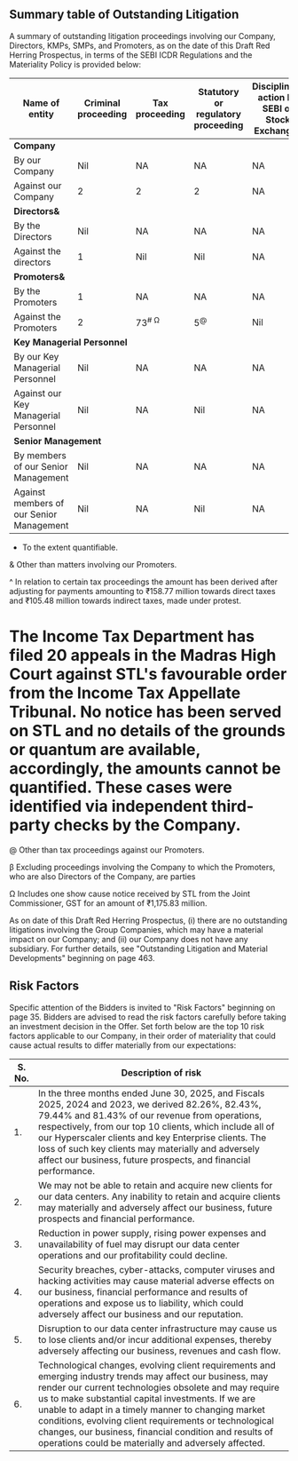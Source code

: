 ## Summary table of Outstanding Litigation

A summary of outstanding litigation proceedings involving our Company, Directors, KMPs, SMPs, and Promoters, as on the date of this Draft Red Herring Prospectus, in terms of the SEBI ICDR Regulations and the Materiality Policy is provided below:

<table><thead><tr><th>Name of entity</th><th>Criminal proceeding</th><th>Tax proceeding</th><th>Statutory or regulatory proceeding</th><th>Disciplinary action by SEBI or Stock Exchanges</th><th>Material civil litigation</th><th>Aggregate amount involved* (in ₹ million)</th></tr></thead><tbody><tr><td colspan="7"><strong>Company</strong></td></tr><tr><td>By our Company</td><td>Nil</td><td>NA</td><td>NA</td><td>NA</td><td>Nil</td><td>Nil</td></tr><tr><td>Against our Company</td><td>2</td><td>2</td><td>2</td><td>NA</td><td>1</td><td>116.65</td></tr><tr><td colspan="7"><strong>Directors&</strong></td></tr><tr><td>By the Directors</td><td>Nil</td><td>NA</td><td>NA</td><td>NA</td><td>Nil</td><td>Nil</td></tr><tr><td>Against the directors</td><td>1</td><td>Nil</td><td>Nil</td><td>NA</td><td>1</td><td>Nil</td></tr><tr><td colspan="7"><strong>Promoters&</strong></td></tr><tr><td>By the Promoters</td><td>1</td><td>NA</td><td>NA</td><td>NA</td><td>2</td><td>4,534.12</td></tr><tr><td>Against the Promoters</td><td>2</td><td>73<sup># Ω</sup></td><td>5<sup>@</sup></td><td>Nil</td><td>Nil</td><td>3,168.36<sup># Ω</sup></td></tr><tr><td colspan="7"><strong>Key Managerial Personnel</strong></td></tr><tr><td>By our Key Managerial Personnel</td><td>Nil</td><td>NA</td><td>NA</td><td>NA</td><td>NA</td><td>Nil</td></tr><tr><td>Against our Key Managerial Personnel</td><td>Nil</td><td>NA</td><td>Nil</td><td>NA</td><td>NA</td><td>Nil</td></tr><tr><td colspan="7"><strong>Senior Management</strong></td></tr><tr><td>By members of our Senior Management</td><td>Nil</td><td>NA</td><td>NA</td><td>NA</td><td>NA</td><td>Nil</td></tr><tr><td>Against members of our Senior Management</td><td>Nil</td><td>NA</td><td>Nil</td><td>NA</td><td>NA</td><td>Nil</td></tr></tbody></table>

* To the extent quantifiable.

& Other than matters involving our Promoters.

^ In relation to certain tax proceedings the amount has been derived after adjusting for payments amounting to ₹158.77 million towards direct taxes and ₹105.48 million towards indirect taxes, made under protest.

# The Income Tax Department has filed 20 appeals in the Madras High Court against STL's favourable order from the Income Tax Appellate Tribunal. No notice has been served on STL and no details of the grounds or quantum are available, accordingly, the amounts cannot be quantified. These cases were identified via independent third-party checks by the Company.

@ Other than tax proceedings against our Promoters.

β Excluding proceedings involving the Company to which the Promoters, who are also Directors of the Company, are parties

Ω Includes one show cause notice received by STL from the Joint Commissioner, GST for an amount of ₹1,175.83 million.

As on date of this Draft Red Herring Prospectus, (i) there are no outstanding litigations involving the Group Companies, which may have a material impact on our Company; and (ii) our Company does not have any subsidiary. For further details, see "Outstanding Litigation and Material Developments" beginning on page 463.

## Risk Factors

Specific attention of the Bidders is invited to "Risk Factors" beginning on page 35. Bidders are advised to read the risk factors carefully before taking an investment decision in the Offer. Set forth below are the top 10 risk factors applicable to our Company, in their order of materiality that could cause actual results to differ materially from our expectations:

<table><thead><tr><th>S. No.</th><th>Description of risk</th></tr></thead><tbody><tr><td>1.</td><td>In the three months ended June 30, 2025, and Fiscals 2025, 2024 and 2023, we derived 82.26%, 82.43%, 79.44% and 81.43% of our revenue from operations, respectively, from our top 10 clients, which include all of our Hyperscaler clients and key Enterprise clients. The loss of such key clients may materially and adversely affect our business, future prospects, and financial performance.</td></tr><tr><td>2.</td><td>We may not be able to retain and acquire new clients for our data centers. Any inability to retain and acquire clients may materially and adversely affect our business, future prospects and financial performance.</td></tr><tr><td>3.</td><td>Reduction in power supply, rising power expenses and unavailability of fuel may disrupt our data center operations and our profitability could decline.</td></tr><tr><td>4.</td><td>Security breaches, cyber-attacks, computer viruses and hacking activities may cause material adverse effects on our business, financial performance and results of operations and expose us to liability, which could adversely affect our business and our reputation.</td></tr><tr><td>5.</td><td>Disruption to our data center infrastructure may cause us to lose clients and/or incur additional expenses, thereby adversely affecting our business, revenues and cash flow.</td></tr><tr><td>6.</td><td>Technological changes, evolving client requirements and emerging industry trends may affect our business, may render our current technologies obsolete and may require us to make substantial capital investments. If we are unable to adapt in a timely manner to changing market conditions, evolving client requirements or technological changes, our business, financial condition and results of operations could be materially and adversely affected.</td></tr></tbody></table>